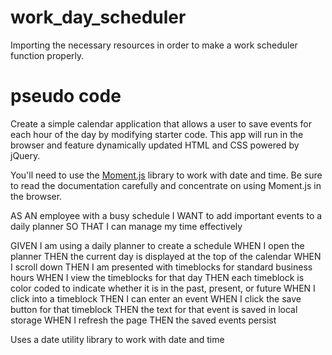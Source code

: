 # work_day_scheduler

Importing the necessary resources in order to make a work scheduler function properly.

# pseudo code

Create a simple calendar application that allows a user to save events for each hour of the day by modifying starter code. This app will run in the browser and feature dynamically updated HTML and CSS powered by jQuery.


You'll need to use the [Moment.js](https://momentjs.com/) library to work with date and time. Be sure to read the documentation carefully and concentrate on using Moment.js in the browser.

AS AN employee with a busy schedule
I WANT to add important events to a daily planner
SO THAT I can manage my time effectively

GIVEN I am using a daily planner to create a schedule
WHEN I open the planner
THEN the current day is displayed at the top of the calendar
WHEN I scroll down
THEN I am presented with timeblocks for standard business hours
WHEN I view the timeblocks for that day
THEN each timeblock is color coded to indicate whether it is in the past, present, or future
WHEN I click into a timeblock
THEN I can enter an event
WHEN I click the save button for that timeblock
THEN the text for that event is saved in local storage
WHEN I refresh the page
THEN the saved events persist

Uses a date utility library to work with date and time
